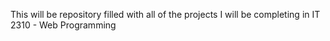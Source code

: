 This will be repository filled with all of the projects I will be completing in IT 2310 - Web Programming
